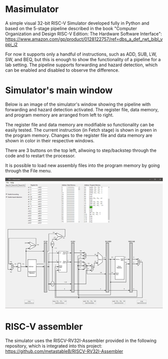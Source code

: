 # Masimulator
A simple visual 32-bit RISC-V Simulator developed fully in Python and based on the 5-stage pipeline described in the book "Computer Organization and Design RISC-V Edition: The Hardware Software Interface":
https://www.amazon.com/gp/product/0128122757/ref=dbs_a_def_rwt_bibl_vppi_i2

For now it supports only a handful of instructions, such as ADD, SUB, LW, SW, and BEQ, but this is enough to show the functionality of a pipeline for a lab setting. The pipeline supports forwarding and hazard detection, which can be enabled and disabled to observe the difference.

# Simulator's main window
Below is an image of the simulator's window showing the pipeline with forwarding and hazard detection activated.
The register file, data memory, and program memory are arranged from left to right. 

The register file and data memory are modifiable so functionality can be easily tested. The current instruction (in Fetch stage) is shown in green in the program memory. Changes to the register file and data memory are shown in color in their respective windows.

There are 3 buttons on the top left, allwoing to step/backstep through the code and to restart the processor.

It is possible to load new assembly files into the program memory by going through the File menu.


![](images/sample_window.png)

# RISC-V assembler
The simulator uses the RISCV-RV32I-Assembler provided in the following repository, which is integrated into this project:
https://github.com/metastableB/RISCV-RV32I-Assembler


